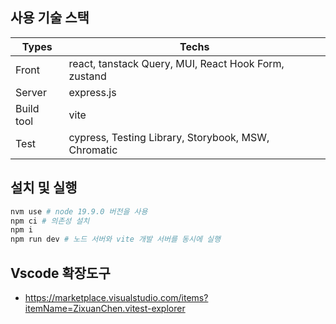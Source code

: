 ## 사용 기술 스택

| Types      | Techs                                                |
| ---------- | ---------------------------------------------------- |
| Front      | react, tanstack Query, MUI, React Hook Form, zustand |
| Server     | express.js                                           |
| Build tool | vite                                                 |
| Test       | cypress, Testing Library, Storybook, MSW, Chromatic  |

## 설치 및 실행

```bash
nvm use # node 19.9.0 버전을 사용
npm ci # 의존성 설치
npm i
npm run dev # 노드 서버와 vite 개발 서버를 동시에 실행
```

## Vscode 확장도구

- https://marketplace.visualstudio.com/items?itemName=ZixuanChen.vitest-explorer
